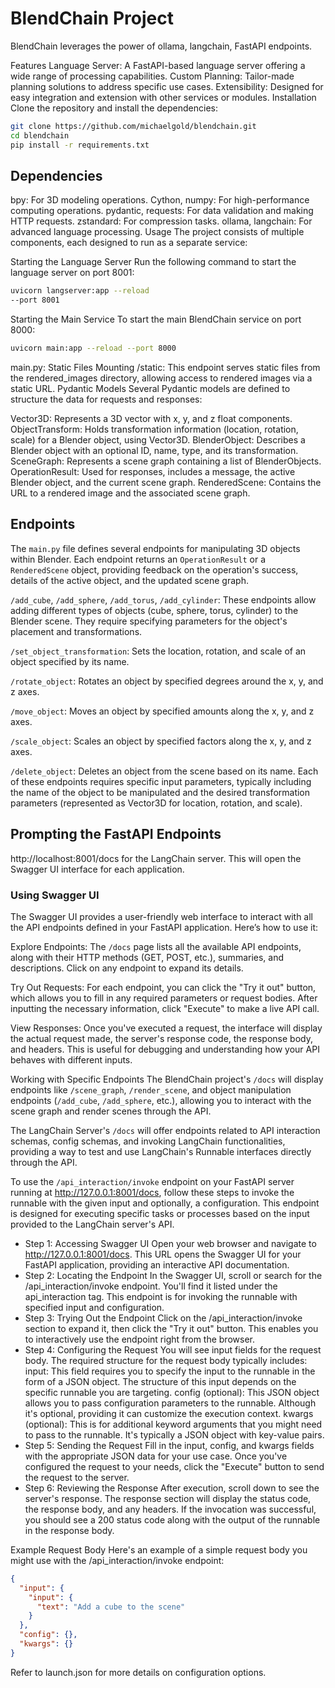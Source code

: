 # BlendChain Project

BlendChain leverages the power of ollama, langchain, FastAPI endpoints.



Features
Language Server: A FastAPI-based language server offering a wide range of processing capabilities.
Custom Planning: Tailor-made planning solutions to address specific use cases.
Extensibility: Designed for easy integration and extension with other services or modules.
Installation
Clone the repository and install the dependencies:

``` bash
git clone https://github.com/michaelgold/blendchain.git
cd blendchain
pip install -r requirements.txt
```

## Dependencies
bpy: For 3D modeling operations.
Cython, numpy: For high-performance computing operations.
pydantic, requests: For data validation and making HTTP requests.
zstandard: For compression tasks.
ollama, langchain: For advanced language processing.
Usage
The project consists of multiple components, each designed to run as a separate service:

Starting the Language Server
Run the following command to start the language server on port 8001:

```bash
uvicorn langserver:app --reload 
--port 8001
```

Starting the Main Service
To start the main BlendChain service on port 8000:

``` bash
uvicorn main:app --reload --port 8000
```

main.py:
Static Files Mounting
/static: This endpoint serves static files from the rendered_images directory, allowing access to rendered images via a static URL.
Pydantic Models
Several Pydantic models are defined to structure the data for requests and responses:

Vector3D: Represents a 3D vector with x, y, and z float components.
ObjectTransform: Holds transformation information (location, rotation, scale) for a Blender object, using Vector3D.
BlenderObject: Describes a Blender object with an optional ID, name, type, and its transformation.
SceneGraph: Represents a scene graph containing a list of BlenderObjects.
OperationResult: Used for responses, includes a message, the active Blender object, and the current scene graph.
RenderedScene: Contains the URL to a rendered image and the associated scene graph.

## Endpoints
The `main.py` file defines several endpoints for manipulating 3D objects within Blender. Each endpoint returns an `OperationResult` or a `RenderedScene` object, providing feedback on the operation's success, details of the active object, and the updated scene graph.


`/add_cube`, `/add_sphere`, `/add_torus`, `/add_cylinder`: These endpoints allow adding different types of objects (cube, sphere, torus, cylinder) to the Blender scene. They require specifying parameters for the object's placement and transformations.

`/set_object_transformation`: Sets the location, rotation, and scale of an object specified by its name.

`/rotate_object`: Rotates an object by specified degrees around the x, y, and z axes.

`/move_object`: Moves an object by specified amounts along the x, y, and z axes.

`/scale_object`: Scales an object by specified factors along the x, y, and z axes.

`/delete_object`: Deletes an object from the scene based on its name.
Each of these endpoints requires specific input parameters, typically including the name of the object to be manipulated and the desired transformation parameters (represented as Vector3D for location, rotation, and scale).

## Prompting the FastAPI Endpoints

http://localhost:8001/docs for the LangChain server. This will open the Swagger UI interface for each application.

### Using Swagger UI
The Swagger UI provides a user-friendly web interface to interact with all the API endpoints defined in your FastAPI application. Here’s how to use it:

Explore Endpoints: The `/docs` page lists all the available API endpoints, along with their HTTP methods (GET, POST, etc.), summaries, and descriptions. Click on any endpoint to expand its details.

Try Out Requests: For each endpoint, you can click the "Try it out" button, which allows you to fill in any required parameters or request bodies. After inputting the necessary information, click "Execute" to make a live API call.

View Responses: Once you've executed a request, the interface will display the actual request made, the server's response code, the response body, and headers. This is useful for debugging and understanding how your API behaves with different inputs.

Working with Specific Endpoints
The BlendChain project's `/docs` will display endpoints like `/scene_graph`, `/render_scene`, and object manipulation endpoints (`/add_cube`, `/add_sphere`, etc.), allowing you to interact with the scene graph and render scenes through the API.

The LangChain Server's `/docs` will offer endpoints related to API interaction schemas, config schemas, and invoking LangChain functionalities, providing a way to test and use LangChain's Runnable interfaces directly through the API.

To use the `/api_interaction/invoke` endpoint on your FastAPI server running at http://127.0.0.1:8001/docs, follow these steps to invoke the runnable with the given input and optionally, a configuration. This endpoint is designed for executing specific tasks or processes based on the input provided to the LangChain server's API.

- Step 1: Accessing Swagger UI
Open your web browser and navigate to http://127.0.0.1:8001/docs. This URL opens the Swagger UI for your FastAPI application, providing an interactive API documentation.
- Step 2: Locating the Endpoint
In the Swagger UI, scroll or search for the /api_interaction/invoke endpoint. You'll find it listed under the api_interaction tag. This endpoint is for invoking the runnable with specified input and configuration.
- Step 3: Trying Out the Endpoint
Click on the /api_interaction/invoke section to expand it, then click the "Try it out" button. This enables you to interactively use the endpoint right from the browser.
- Step 4: Configuring the Request
You will see input fields for the request body. The required structure for the request body typically includes:
input: This field requires you to specify the input to the runnable in the form of a JSON object. The structure of this input depends on the specific runnable you are targeting.
config (optional): This JSON object allows you to pass configuration parameters to the runnable. Although it's optional, providing it can customize the execution context.
kwargs (optional): This is for additional keyword arguments that you might need to pass to the runnable. It's typically a JSON object with key-value pairs.
- Step 5: Sending the Request
Fill in the input, config, and kwargs fields with the appropriate JSON data for your use case. Once you've configured the request to your needs, click the "Execute" button to send the request to the server.
- Step 6: Reviewing the Response
After execution, scroll down to see the server's response. The response section will display the status code, the response body, and any headers. If the invocation was successful, you should see a 200 status code along with the output of the runnable in the response body.

Example Request Body
Here's an example of a simple request body you might use with the /api_interaction/invoke endpoint:

``` json
{
  "input": {
    "input": {
      "text": "Add a cube to the scene"
    }
  },
  "config": {},
  "kwargs": {}
}

``` 


Refer to launch.json for more details on configuration options.

